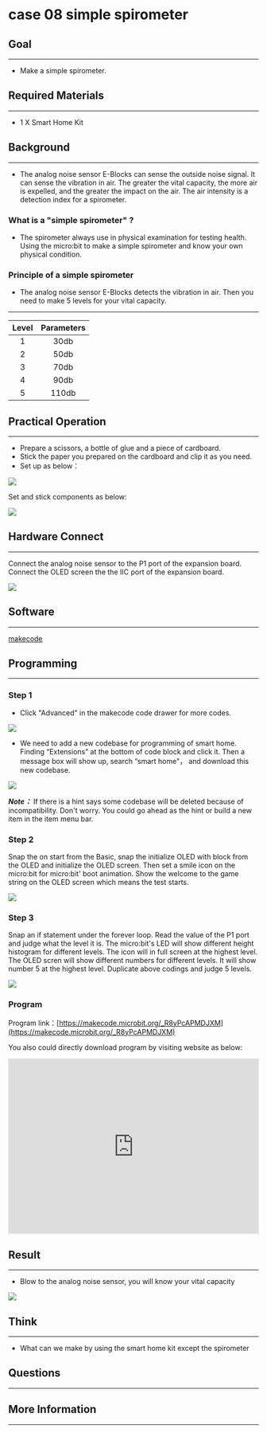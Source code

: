 # case 08 simple spirometer

## Goal
---

- Make a simple spirometer.

## Required Materials
---

- 1 X Smart Home Kit


## Background
---

- The analog noise sensor E-Blocks can sense the outside noise signal. It can sense the vibration in air. The greater the vital capacity, the more air is expelled, and the greater the impact on the air. The air intensity is a detection index for a spirometer.


### What is a "simple spirometer" ?

- The spirometer always use in physical examination for testing health. Using the micro:bit to make a simple spirometer and know your own physical condition.

### Principle of a simple spirometer

- The analog noise sensor E-Blocks detects the vibration in air. Then you need to make 5 levels for your vital capacity.

---

Level | Parameters 
:-: | :-: 
1|30db
2|50db
3|70db
4|90db
5|110db

## Practical Operation
---

- Prepare a scissors, a bottle of glue and a piece of cardboard.
- Stick the paper you prepared on the cardboard and clip it as you need.
- Set up as below：

![](./images/rQS0zKm.jpg)

Set and stick components as below:

![](./images/psneHwU.jpg)


## Hardware Connect
---
Connect the analog noise sensor to the P1 port of the expansion board.
Connect the OLED screen the the IIC port of the expansion board.

![](./images/oUij2k8.jpg)

## Software
---
[makecode](https://makecode.microbit.org/#)
 

## Programming
---
### Step 1

- Click "Advanced" in the makecode code drawer for more codes.

![](./images/2qCyzQ7.png)

- We need to add a new codebase for programming of smart home. Finding “Extensions” at the bottom of code block and click it. Then a message box will show up, search “smart home"， and download this new codebase.

![](./images/OY706rv.png)

***Note：*** If there is a hint says some codebase will be deleted because of incompatibility. Don't worry. You could go ahead as the hint or build a new item in the item menu bar.


### Step 2

Snap the on start from the Basic, snap the initialize OLED with block from the OLED and initialize the OLED screen.
Then set a smile icon on the micro:bit for micro:bit' boot animation.
Show the welcome to the game string on the OLED screen which means the test starts.

![](./images/LSqXvcg.png)

### Step 3

Snap an if statement under the forever loop. Read the value of the P1 port and judge what the level it is.
The micro:bit's LED will show different height histogram for different levels. The icon will in full screen at the highest level.
The OLED scren will show different numbers for different levels. It will show number 5 at the highest level.
Duplicate above codings and judge 5 levels.


![](./images/QI33sHM.png)



### Program

Program link：[https://makecode.microbit.org/_R8yPcAPMDJXM](https://makecode.microbit.org/_R8yPcAPMDJXM)

You also could directly download program by visiting website as below:

<div style="position:relative;height:0;padding-bottom:70%;overflow:hidden;"><iframe style="position:absolute;top:0;left:0;width:100%;height:100%;" src="https://makecode.microbit.org/#pub:_R8yPcAPMDJXM" frameborder="0" sandbox="allow-popups allow-forms allow-scripts allow-same-origin"></iframe></div>  


## Result
---

- Blow to the analog noise sensor, you will know your vital capacity

![](./images/hXrR6VL.gif)

## Think
---

- What can we make by using the smart home kit except the spirometer

## Questions
---


## More Information
---

